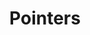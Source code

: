 ---
title: Pointers
permalink: /notes/03/sll/
toc: true
toc_label: "Table of Contents"
toc_icon: "cog"
---